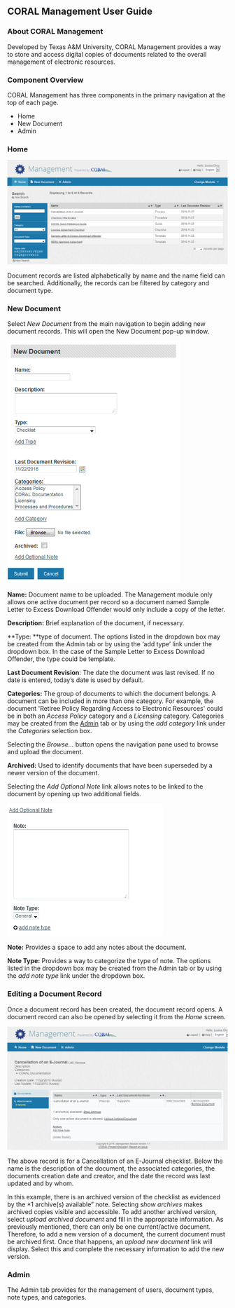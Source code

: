 CORAL Management User Guide
---------------------------------

### About CORAL Management

Developed by Texas A&M University, CORAL Management provides a way to store and access digital copies of documents related to the overall management of electronic resources.

### Component Overview

CORAL Management has three components in the primary navigation at the top of each page.

- Home
- New Document
- Admin


### Home

![Screenshot of Management Home Page](img/management/managementHomePage.png)

Document records are listed alphabetically by name and the name field can be searched. Additionally, the records can be filtered by category and document type.

### New Document

Select *New Document* from the main navigation to begin adding new document records. This will open the New Document pop-up window.

![Screenshot of Management's New Document form](img/management/managementNewDocument.png)


**Name:** Document name to be uploaded. The Management module only allows one active document per record so a document named Sample Letter to Excess Download Offender would only include a copy of the letter.

**Description:** Brief explanation of the document, if necessary.

**Type: **type of document. The options listed in the dropdown box may be created from the Admin tab or by using the ‘add type’ link under the dropdown box. In the case of the Sample Letter to Excess Download Offender, the type could be template.

**Last Document Revision**: The date the document was last revised. If no date is entered, today’s date is used by default.

**Categories:** The group of documents to which the document belongs. A document can be included in more than one category. For example, the document 'Retiree Policy Regarding Access to Electronic Resources' could be in both an *Access Policy* category and a *Licensing* category. Categories may be created from the [Admin](http://docs.coral-erm.org/en/2.0.1/management.html#admin) tab or by using the *add category* link under the *Categories* selection box.

Selecting the *Browse…* button opens the navigation pane used to browse and upload the document.

**Archived:** Used to identify documents that have been superseded by a newer version of the document.

Selecting the *Add Optional Note* link allows notes to be linked to the document by opening up two additional fields.

![Screenshot of Management's Editing a Document Record form](img/management/managementAddOptionalNote.png)
  
**Note:** Provides a space to add any notes about the document.

**Note Type:** Provides a way to categorize the type of note. The options listed in the dropdown box may be created from the Admin tab or by using the *add note type* link under the dropdown box.


### Editing a Document Record

Once a document record has been created, the document record opens. A document record can also be opened by selecting it from the *Home* screen.


![Screenshot of Management's Editing a Document Record](img/management/managementEditDocumentRecord.png)


The above record is for a Cancellation of an E-Journal checklist. Below the name is the description of the document, the associated categories, the documents creation date and creator, and the date the record was last updated and by whom. 

In this example, there is an archived version of the checklist as evidenced by the *1 archive(s) available” note. Selecting *show archives* makes archived copies visible and accessible. To add another archived version, select *upload archived document* and fill in the appropriate information. As previously mentioned, there can only be one current/active document. Therefore, to add a new version of a document, the current document must be archived first. Once that happens, an *upload new document* link will display. Select this and complete the necessary information to add the new version.

### Admin

The Admin tab provides for the management of users, document types, note types, and categories.
